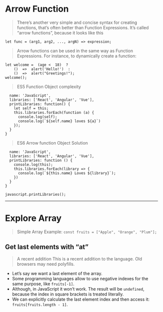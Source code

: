 # Arrow Function

> There’s another very simple and concise syntax for creating functions, that’s often better than Function Expressions.
> It’s called “arrow functions”, because it looks like this

`let func = (arg1, arg2, ..., argN) => expression;`

> Arrow functions can be used in the same way as Function Expressions.
> For instance, to dynamically create a function:

````let age =  prompt("What is your age?",  18);
let welcome =  (age <  18)  ?
	()  =>  alert('Hello!')  :
	()  =>  alert("Greetings!");
welcome();
````
> ES5 Function Object complexity
````const javascript = {
  name: 'JavaScript',
  libraries: ['React', 'Angular', 'Vue'],
  printLibraries: function() {
    let self = this;
    this.libraries.forEach(function (a) {
      console.log(self);
      console.log(`${self.name} loves ${a}`)
    });
  }
}
````

> ES6 Arrow function Object Solution
````const javascript = {
  name: 'JavaScript',
  libraries: ['React', 'Angular', 'Vue'],
  printLibraries: function () {
    console.log(this);
    this.libraries.forEach(library => {
      console.log(`${this.name} Loves ${library}`);
    })
  }
}

javascript.printLibraries();
````

---

# Explore Array

> Simple Array Example:
> `const fruits = ["Apple", "Orange", "Plum"];`

## Get last elements with “at”
> A recent addition
> This is a recent addition to the language. Old browsers may need polyfills.

- Let’s say we want a last element of the array.
- Some programming languages allow to use negative indexes for the same purpose, like `fruits[-1]`.
- Although, in JavaScript it won’t work. The result will be `undefined`, because the index in square brackets is treated literally.
- We can explicitly calculate the last element index and then access it: `fruits[fruits.length - 1]`.